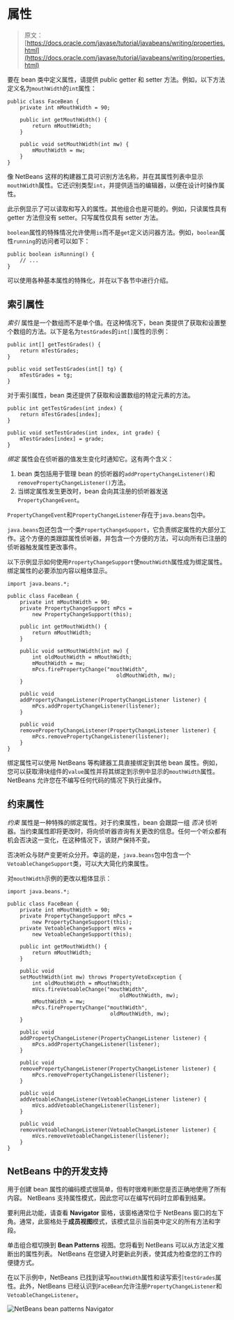 # 属性

> 原文： [https://docs.oracle.com/javase/tutorial/javabeans/writing/properties.html](https://docs.oracle.com/javase/tutorial/javabeans/writing/properties.html)

要在 bean 类中定义属性，请提供 public getter 和 setter 方法。例如，以下方法定义名为`mouthWidth`的`int`属性：

```
public class FaceBean {
    private int mMouthWidth = 90;

    public int getMouthWidth() {
        return mMouthWidth;
    }

    public void setMouthWidth(int mw) {
        mMouthWidth = mw;
    }
}

```

像 NetBeans 这样的构建器工具可识别方法名称，并在其属性列表中显示`mouthWidth`属性。它还识别类型`int`，并提供适当的编辑器，以便在设计时操作属性。

此示例显示了可以读取和写入的属性。其他组合也是可能的。例如，只读属性具有 getter 方法但没有 setter。只写属性仅具有 setter 方法。

`boolean`属性的特殊情况允许使用`is`而不是`get`定义访问器方法。例如，`boolean`属性`running`的访问者可以如下：

```
public boolean isRunning() {
    // ...
}

```

可以使用各种基本属性的特殊化，并在以下各节中进行介绍。

## 索引属性

_索引_ 属性是一个数组而不是单个值。在这种情况下，bean 类提供了获取和设置整个数组的方法。以下是名为`testGrades`的`int[]`属性的示例：

```
public int[] getTestGrades() {
    return mTestGrades;
}

public void setTestGrades(int[] tg) {
    mTestGrades = tg;
}

```

对于索引属性，bean 类还提供了获取和设置数组的特定元素的方法。

```
public int getTestGrades(int index) {
    return mTestGrades[index];
}

public void setTestGrades(int index, int grade) {
    mTestGrades[index] = grade;
}

```

_绑定_ 属性会在侦听器的值发生变化时通知它。这有两个含义：

1.  bean 类包括用于管理 bean 的侦听器的`addPropertyChangeListener()`和`removePropertyChangeListener()`方法。
2.  当绑定属性发生更改时，bean 会向其注册的侦听器发送`PropertyChangeEvent`。

`PropertyChangeEvent`和`PropertyChangeListener`存在于`java.beans`包中。

`java.beans`包还包含一个类`PropertyChangeSupport`，它负责绑定属性的大部分工作。这个方便的类跟踪属性侦听器，并包含一个方便的方法，可以向所有已注册的侦听器触发属性更改事件。

以下示例显示如何使用`PropertyChangeSupport`使`mouthWidth`属性成为绑定属性。绑定属性的必要添加内容以粗体显示。

```
import java.beans.*;

public class FaceBean {
    private int mMouthWidth = 90;
    private PropertyChangeSupport mPcs =
        new PropertyChangeSupport(this);

    public int getMouthWidth() {
        return mMouthWidth;
    }

    public void setMouthWidth(int mw) {
        int oldMouthWidth = mMouthWidth;
        mMouthWidth = mw;
        mPcs.firePropertyChange("mouthWidth",
                                   oldMouthWidth, mw);
    }

    public void
    addPropertyChangeListener(PropertyChangeListener listener) {
        mPcs.addPropertyChangeListener(listener);
    }

    public void
    removePropertyChangeListener(PropertyChangeListener listener) {
        mPcs.removePropertyChangeListener(listener);
    }
}

```

绑定属性可以使用 NetBeans 等构建器工具直接绑定到其他 bean 属性。例如，您可以获取滑块组件的`value`属性并将其绑定到示例中显示的`mouthWidth`属性。 NetBeans 允许您在不编写任何代码的情况下执行此操作。

## 约束属性

_约束_ 属性是一种特殊的绑定属性。对于约束属性，bean 会跟踪一组 _否决_ 侦听器。当约束属性即将更改时，将向侦听器咨询有关更改的信息。任何一个听众都有机会否决这一变化，在这种情况下，该财产保持不变。

否决听众与财产变更听众分开。幸运的是，`java.beans`包中包含一个`VetoableChangeSupport`类，可以大大简化约束属性。

对`mouthWidth`示例的更改以粗体显示：

```
import java.beans.*;

public class FaceBean {
    private int mMouthWidth = 90;
    private PropertyChangeSupport mPcs =
        new PropertyChangeSupport(this);
    private VetoableChangeSupport mVcs =
        new VetoableChangeSupport(this);

    public int getMouthWidth() {
        return mMouthWidth;
    }

    public void
    setMouthWidth(int mw) throws PropertyVetoException {
        int oldMouthWidth = mMouthWidth;
        mVcs.fireVetoableChange("mouthWidth",
                                    oldMouthWidth, mw);
        mMouthWidth = mw;
        mPcs.firePropertyChange("mouthWidth",
                                 oldMouthWidth, mw);
    }

    public void
    addPropertyChangeListener(PropertyChangeListener listener) {
        mPcs.addPropertyChangeListener(listener);
    }

    public void
    removePropertyChangeListener(PropertyChangeListener listener) {
        mPcs.removePropertyChangeListener(listener);
    }

    public void
    addVetoableChangeListener(VetoableChangeListener listener) {
        mVcs.addVetoableChangeListener(listener);
    }

    public void
    removeVetoableChangeListener(VetoableChangeListener listener) {
        mVcs.removeVetoableChangeListener(listener);
    }
}

```

## NetBeans 中的开发支持

用于创建 bean 属性的编码模式很简单，但有时很难判断您是否正确地使用了所有内容。 NetBeans 支持属性模式，因此您可以在编写代码时立即看到结果。

要利用此功能，请查看 **Navigator** 窗格，该窗格通常位于 NetBeans 窗口的左下角。通常，此窗格处于**成员视图**模式，该模式显示当前类中定义的所有方法和字段。

单击组合框切换到 **Bean Patterns** 视图。您将看到 NetBeans 可以从方法定义推断出的属性列表。 NetBeans 在您键入时更新此列表，使其成为检查您的工作的便捷方式。

在以下示例中，NetBeans 已找到读写`mouthWidth`属性和读写索引`testGrades`属性。此外，NetBeans 已经认识到`FaceBean`允许注册`PropertyChangeListener`和`VetoableChangeListener`。

![NetBeans bean patterns Navigator](img/e87292778b9ae0ce172d1ff96489d9c4.jpg)